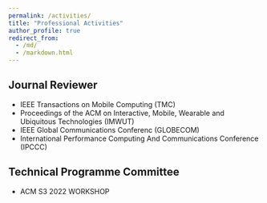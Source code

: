 ```yaml
---
permalink: /activities/
title: "Professional Activities"
author_profile: true
redirect_from: 
  - /md/
  - /markdown.html
---
```


## Journal Reviewer 

* IEEE Transactions on Mobile Computing (TMC)
* Proceedings of the ACM on Interactive, Mobile, Wearable and Ubiquitous Technologies (IMWUT)
* IEEE Global Communications Conferenc (GLOBECOM)
* International Performance Computing And Communications Conference (IPCCC)

## Technical Programme Committee

* ACM S3 2022 WORKSHOP








